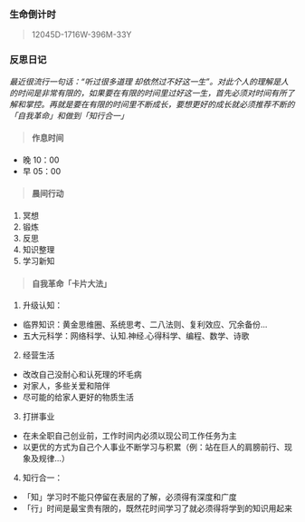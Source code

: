  ### 生命倒计时 
 
 >  12045D-1716W-396M-33Y

 ### 反思日记
 *最近很流行一句话：“听过很多道理 却依然过不好这一生”。对此个人的理解是人的时间是非常有限的，如果要在有限的时间里过好这一生，首先必须对时间有所了解和掌控。再就是要在有限的时间里不断成长，要想更好的成长就必须推荐不断的「自我革命」和做到「知行合一」*

>  #### 作息时间
- 晚 10：00   
- 早 05：00

> #### 晨间行动
1. 冥想
2. 锻炼
3. 反思
4. 知识整理
5. 学习新知


> #### 自我革命「卡片大法」
1.  升级认知：
- 临界知识：黄金思维圈、系统思考、二八法则、复利效应、冗余备份...
- 五大元科学：网络科学、认知.神经.心得科学、编程、数学、诗歌 

2.  经营生活
- 改改自己没耐心和认死理的坏毛病
- 对家人，多些关爱和陪伴
- 尽可能的给家人更好的物质生活

3. 打拼事业
- 在未全职自己创业前，工作时间内必须以现公司工作任务为主
- 以更优的方式为自己个人事业不断学习与积累（例：站在巨人的肩膀前行、现象及规律...）
 
4. 知行合一：
- 「知」学习时不能只停留在表层的了解，必须得有深度和广度
- 「行」时间是最宝贵有限的，既然花时间学习了就必须得将学到的知识用起来

